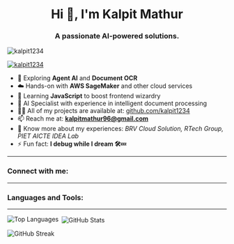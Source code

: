 <h1 align="center">Hi 👋, I'm Kalpit Mathur</h1>
<h3 align="center">A passionate AI-powered solutions.</h3>

<p align="left"> 
  <img src="https://komarev.com/ghpvc/?username=kalpit1234&label=Profile%20views&color=0e75b6&style=flat" alt="kalpit1234" />
</p>

<p align="left">
  <a href="https://github.com/ryo-ma/github-profile-trophy">
    <img src="https://github-profile-trophy.vercel.app/?username=kalpit1234" alt="kalpit1234" />
  </a>
</p>

- 🤖 Exploring **Agent AI** and **Document OCR**  
- ☁️ Hands-on with **AWS SageMaker** and other cloud services  
- 🌱 Learning **JavaScript** to boost frontend wizardry  
- 💼 AI Specialist with experience in intelligent document processing  
- 👨‍💻 All of my projects are available at: [github.com/kalpit1234](https://github.com/kalpit1234)  
- 📫 Reach me at: **kalpitmathur96@gmail.com**  
- 📄 Know more about my experiences: *BRV Cloud Solution, RTech Group, PIET AICTE IDEA Lab*  
- ⚡ Fun fact: **I debug while I dream 🛠️💤**

---

<h3 align="left">Connect with me:</h3>
<!-- Add your LinkedIn, Twitter, or portfolio links here -->

---

<h3 align="left">Languages and Tools:</h3>
<p align="left">
  <!-- Logos remain the same -->
</p>

---

<p><img align="left" src="https://github-readme-stats.vercel.app/api/top-langs?username=kalpit1234&show_icons=true&locale=en&layout=compact" alt="Top Languages" /></p>

<p>&nbsp;<img align="center" src="https://github-readme-stats.vercel.app/api?username=kalpit1234&show_icons=true&locale=en" alt="GitHub Stats" /></p>

<p><img align="center" src="https://github-readme-streak-stats.herokuapp.com/?user=kalpit1234&" alt="GitHub Streak" /></p>
